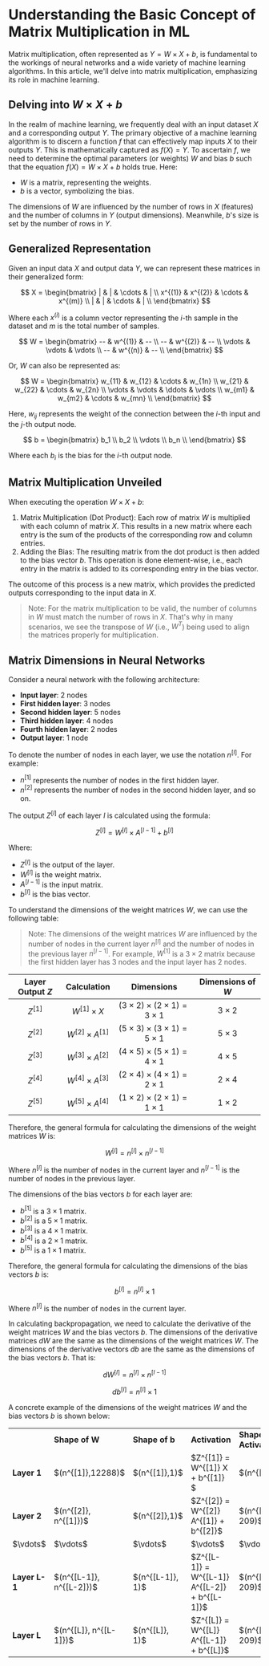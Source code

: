 # Understanding the Basic Concept of Matrix Multiplication in ML
Matrix multiplication, often represented as $Y = W \times X + b$, is fundamental to the workings of neural networks and a wide variety of machine learning algorithms. In this article, we'll delve into matrix multiplication, emphasizing its role in machine learning.

## Delving into $W \times X + b$
In the realm of machine learning, we frequently deal with an input dataset $X$ and a corresponding output $Y$. The primary objective of a machine learning algorithm is to discern a function $f$ that can effectively map inputs $X$ to their outputs $Y$. This is mathematically captured as $f(X)=Y$. To ascertain $f$, we need to determine the optimal parameters (or weights) $W$ and bias $b$ such that the equation $f(X)=W \times X + b$ holds true. Here:

- $W$ is a matrix, representing the weights.
- $b$ is a vector, symbolizing the bias.

The dimensions of $W$ are influenced by the number of rows in $X$ (features) and the number of columns in $Y$ (output dimensions). Meanwhile, $b$'s size is set by the number of rows in $Y$.

## Generalized Representation
Given an input data $X$ and output data $Y$, we can represent these matrices in their generalized form:

$$
X = \begin{bmatrix}
| & | & \cdots & | \\
x^{(1)} & x^{(2)} & \cdots & x^{(m)} \\
| & | & \cdots & | \\
\end{bmatrix}
$$

Where each $x^{(i)}$ is a column vector representing the $i$-th sample in the dataset and $m$ is the total number of samples.

$$
W = \begin{bmatrix}
-- & w^{(1)} & -- \\
-- & w^{(2)} & -- \\
\vdots & \vdots & \vdots \\
-- & w^{(n)} & -- \\
\end{bmatrix}
$$

Or, $W$ can also be represented as:

$$
W = \begin{bmatrix}
w_{11} & w_{12} & \cdots & w_{1n} \\
w_{21} & w_{22} & \cdots & w_{2n} \\
\vdots & \vdots & \ddots & \vdots \\
w_{m1} & w_{m2} & \cdots & w_{mn} \\
\end{bmatrix}
$$

Here, $w_{ij}$ represents the weight of the connection between the $i$-th input and the $j$-th output node.

$$
b = \begin{bmatrix}
b_1 \\
b_2 \\
\vdots \\
b_n \\
\end{bmatrix}
$$

Where each $b_i$ is the bias for the $i$-th output node.

## Matrix Multiplication Unveiled
When executing the operation $W \times X + b$:

1. Matrix Multiplication (Dot Product): Each row of matrix $W$ is multiplied with each column of matrix $X$. This results in a new matrix where each entry is the sum of the products of the corresponding row and column entries.
2. Adding the Bias: The resulting matrix from the dot product is then added to the bias vector $b$. This operation is done element-wise, i.e., each entry in the matrix is added to its corresponding entry in the bias vector.

The outcome of this process is a new matrix, which provides the predicted outputs corresponding to the input data in $X$.

> Note: For the matrix multiplication to be valid, the number of columns in $W$ must match the number of rows in $X$. That's why in many scenarios, we see the transpose of $W$ (i.e., $W^T$) being used to align the matrices properly for multiplication.

## Matrix Dimensions in Neural Networks
Consider a neural network with the following architecture:

- **Input layer**: 2 nodes
- **First hidden layer**: 3 nodes
- **Second hidden layer**: 5 nodes
- **Third hidden layer**: 4 nodes
- **Fourth hidden layer**: 2 nodes
- **Output layer**: 1 node

To denote the number of nodes in each layer, we use the notation $n^{[l]}$. For example:
- $n^{[1]}$ represents the number of nodes in the first hidden layer.
- $n^{[2]}$ represents the number of nodes in the second hidden layer, and so on.

The output $Z^{[l]}$ of each layer $l$ is calculated using the formula:

$$Z^{[l]} = W^{[l]} \times A^{[l-1]} + b^{[l]}$$

Where:
- $Z^{[l]}$ is the output of the layer.
- $W^{[l]}$ is the weight matrix.
- $A^{[l-1]}$ is the input matrix.
- $b^{[l]}$ is the bias vector.

To understand the dimensions of the weight matrices $W$, we can use the following table:

> Note: The dimensions of the weight matrices $W$ are influenced by the number of nodes in the current layer $n^{[l]}$ and the number of nodes in the previous layer $n^{[l-1]}$. For example, $W^{[1]}$ is a $3 \times 2$ matrix because the first hidden layer has 3 nodes and the input layer has 2 nodes.

| Layer Output $Z$ | Calculation | Dimensions | Dimensions of $W$ |
| :--------------: | :---------: | :--------: | :---------------: |
| $Z^{[1]}$        | $W^{[1]} \times X$ | $(3 \times 2) \times (2 \times 1) = 3 \times 1$ | $3 \times 2$ |
| $Z^{[2]}$        | $W^{[2]} \times A^{[1]}$ | $(5 \times 3) \times (3 \times 1) = 5 \times 1$ | $5 \times 3$ |
| $Z^{[3]}$        | $W^{[3]} \times A^{[2]}$ | $(4 \times 5) \times (5 \times 1) = 4 \times 1$ | $4 \times 5$ |
| $Z^{[4]}$        | $W^{[4]} \times A^{[3]}$ | $(2 \times 4) \times (4 \times 1) = 2 \times 1$ | $2 \times 4$ |
| $Z^{[5]}$        | $W^{[5]} \times A^{[4]}$ | $(1 \times 2) \times (2 \times 1) = 1 \times 1$ | $1 \times 2$ |

Therefore, the general formula for calculating the dimensions of the weight matrices $W$ is:

$$W^{[l]} = n^{[l]} \times n^{[l-1]}$$

Where $n^{[l]}$ is the number of nodes in the current layer and $n^{[l-1]}$ is the number of nodes in the previous layer.

The dimensions of the bias vectors $b$ for each layer are:
- $b^{[1]}$ is a $3 \times 1$ matrix.
- $b^{[2]}$ is a $5 \times 1$ matrix.
- $b^{[3]}$ is a $4 \times 1$ matrix.
- $b^{[4]}$ is a $2 \times 1$ matrix.
- $b^{[5]}$ is a $1 \times 1$ matrix.

Therefore, the general formula for calculating the dimensions of the bias vectors $b$ is:

$$b^{[l]} = n^{[l]} \times 1$$

Where $n^{[l]}$ is the number of nodes in the current layer.

In calculating backpropagation, we need to calculate the derivative of the weight matrices $W$ and the bias vectors $b$. The dimensions of the derivative matrices $dW$ are the same as the dimensions of the weight matrices $W$. The dimensions of the derivative vectors $db$ are the same as the dimensions of the bias vectors $b$. That is:

$$dW^{[l]} = n^{[l]} \times n^{[l-1]}$$

$$db^{[l]} = n^{[l]} \times 1$$

A concrete example of the dimensions of the weight matrices $W$ and the bias vectors $b$ is shown below:

<table style="width:100%">
    <tr>
        <td>  </td> 
        <td> <b>Shape of W</b> </td> 
        <td> <b>Shape of b</b>  </td> 
        <td> <b>Activation</b> </td>
        <td> <b>Shape of Activation</b> </td> 
    <tr>
    <tr>
        <td> <b>Layer 1</b> </td> 
        <td> $(n^{[1]},12288)$ </td> 
        <td> $(n^{[1]},1)$ </td> 
        <td> $Z^{[1]} = W^{[1]}  X + b^{[1]} $ </td> 
        <td> $(n^{[1]},209)$ </td> 
    <tr>
    <tr>
        <td> <b>Layer 2</b> </td> 
        <td> $(n^{[2]}, n^{[1]})$  </td> 
        <td> $(n^{[2]},1)$ </td> 
        <td>$Z^{[2]} = W^{[2]} A^{[1]} + b^{[2]}$ </td> 
        <td> $(n^{[2]}, 209)$ </td> 
    <tr>
       <tr>
        <td> $\vdots$ </td> 
        <td> $\vdots$  </td> 
        <td> $\vdots$  </td> 
        <td> $\vdots$</td> 
        <td> $\vdots$  </td> 
    <tr>  
   <tr>
       <td> <b>Layer L-1</b> </td> 
        <td> $(n^{[L-1]}, n^{[L-2]})$ </td> 
        <td> $(n^{[L-1]}, 1)$  </td> 
        <td>$Z^{[L-1]} =  W^{[L-1]} A^{[L-2]} + b^{[L-1]}$ </td> 
        <td> $(n^{[L-1]}, 209)$ </td> 
   <tr>
   <tr>
       <td> <b>Layer L</b> </td> 
        <td> $(n^{[L]}, n^{[L-1]})$ </td> 
        <td> $(n^{[L]}, 1)$ </td>
        <td> $Z^{[L]} =  W^{[L]} A^{[L-1]} + b^{[L]}$</td>
        <td> $(n^{[L]}, 209)$  </td> 
    <tr>
</table>